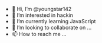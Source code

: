- 👋 Hi, I’m @youngstar142
- 👀 I’m interested in hackin
- 🌱 I’m currently learning JavaScript
- 💞️ I’m looking to collaborate on ...
- 📫 How to reach me ...

<!---
youngstar142/youngstar142 is a ✨ special ✨ repository because its `README.md` (this file) appears on your GitHub profile.
You can click the Preview link to take a look at your changes.
--->

